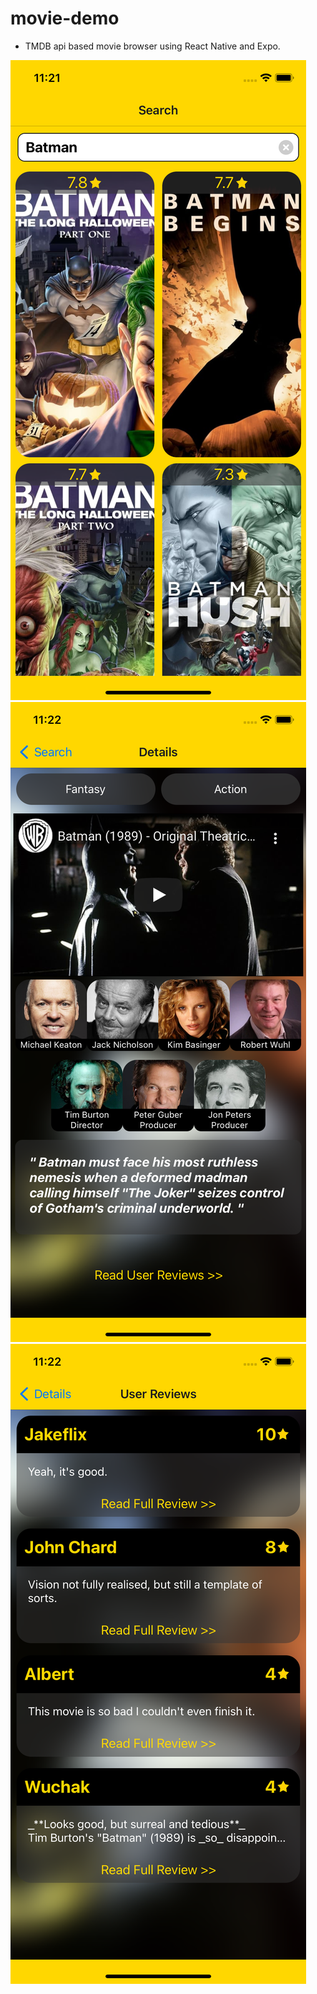 # movie-demo

- TMDB api based movie browser using React Native and Expo.

![Alt text](/screenshots/search.png "Search")
![Alt text](/screenshots/details.png "Search")
![Alt text](/screenshots/reviews.png "Search")
